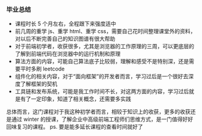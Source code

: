 ### 毕业总结

-   课程时长 5 个月左右，全程跟下来强度适中
-   前几周的重学 js、重学 html、重学 css，需要自己花时间整理课堂外的资料，对以后不断完善自己的知识图谱有很大帮助
-   对于前端初学者，收获很多，尤其是浏览器的工作原理的三周，可以更底层的了解到前端代码在浏览器中的运行机制和原理
-   算法方面的内容，可能自己算法底子比较弱，理解和感受不是特别深，还是需要平时多刷 leetcode
-   组件化的相关内容，对于“面向框架”的开发者而言，学习过后是一个很好去深度了解框架的契机
-   工具链和发布系统，可能是我工作时间不长，对这两方面的内容，学习过后就是有了一定印象，知道了相关概念，还需要多实践

总体而言，这门课程对于我这种初学者而言，相较于知识上的收获，更多的收获还是通过 winter 的授课，了解企业中高级前端工程师们思维方式，是一门值得好好回味复习的课程。
ps. 要是能多延长课程的查看时间就好了
